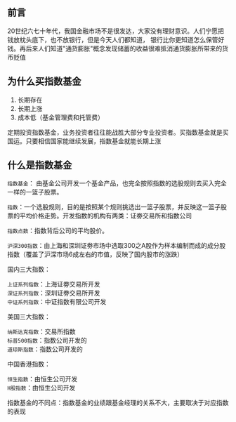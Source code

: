 ## 前言
20世纪六七十年代，我国金融市场不是很发达，大家没有理财意识。人们宁愿把钱放枕头底下，也不放银行，但是今天人们都知道，
银行比你更知道怎么保管好钱。再后来人们知道"通货膨胀"概念发现储蓄的收益很难抵消通货膨胀所带来的货币贬值

## 为什么买指数基金
1. 长期存在
2. 长期上涨
3. 成本低（基金管理费和托管费）

定期投资指数基金，业务投资者往往能战胜大部分专业投资者。买指数基金就是买国运。只要相信国家能继续发展，指数基金就能长期上涨

## 什么是指数基金
`指数基金`： 由基金公司开发一个基金产品，也完全按照指数的选股规则去买入完全一样的一篮子股票。

`指数`：一个选股规则，目的是按照某个规则挑选出一篮子股票，并反映这一篮子股票的平均价格走势。开发指数的机构有两类：证劵交易所和指数公司

`指数点数`：指数背后公司的平均股价。

`沪深300指数`：由上海和深圳证劵市场中选取300之A股作为样本编制而成的成分股指数（覆盖了沪深市场6成左右的市值，反映了国内股市的涨跌）

国内三大指数：
   
`上证系列指数`：上海证劵交易所开发   
`深证系列指数`：深圳证劵交易所开发  
`中证系列指数`：中证指数有限公司开发

美国三大指数：

`纳斯达克指数`：交易所指数  
`标普500指数`：指数公司开发的  
`道琼斯指数`：指数公司开发的

中国香港指数：

`恒生指数`：由恒生公司开发  
`H股指数`：由恒生公司开发

指数基金的不同点：指数基金的业绩跟基金经理的关系不大，主要取决于对应指数的表现